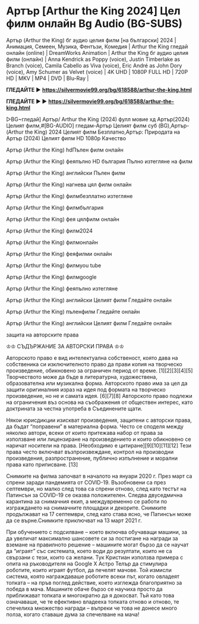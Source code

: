 # Артър [Arthur the King 2024] Цел филм онлайн Bg Audio (BG-SUBS)
Артър (Arthur the King) бг аудио целия филм [на български] 2024 | Анимация, Семеен, Музика, Фентъзи, Комедия | Arthur the King гледай онлайн (online) | DreamWorks Animation | Arthur the King бг аудио целия филм (онлайн) | Anna Kendrick as Poppy (voice), Justin Timberlake as Branch (voice), Camila Cabello as Viva (voice), Eric André as John Dory (voice), Amy Schumer as Velvet (voice) | 4K UHD | 1080P FULL HD | 720P HD | MKV | MP4 | DVD | Blu-Ray |

**ГЛЕДАЙТЕ ▶️** **https://silvermovie99.org/bg/618588/arthur-the-king.html**

**ГЛЕДАЙТЕ ▶️ ▶️** **https://silvermovie99.org/bg/618588/arthur-the-king.html**

▷BG~гледай] Артър/ Arthur the King (2024) фулл мовие хд Артър(2024) Целият филм,#[BG-AUDIO] гледам-Артър Целият филм суб (BG),Артър-(Arthur the King) 2024 Целият филм Безплатно,Артър: Природата на Артър (2024) Целият филм HD 1080p Качество

Артър (Arthur the King) hdПълен филм онлайн

Артър (Arthur the King) феяпълно HD българия Пълно изтегляне на филм

Артър (Arthur the King) английски Пълен филм

Артър (Arthur the King) нагнева цял филм онлайн

Артър (Arthur the King) филмбезплатно изтегляне

Артър (Arthur the King) филмбългария

Артър (Arthur the King) фея цялфилм онлайн

Артър (Arthur the King) филм2024

Артър (Arthur the King) филмонлайн

Артър (Arthur the King) феяфилми онлайн

Артър (Arthur the King) филмyou tube

Артър (Arthur the King) филмgoogle

Артър (Arthur the King) феяпълно изтегляне

Артър (Arthur the King) английски Целият филм Гледайте онлайн

Артър (Arthur the King) пъленфилм Гледайте онлайн

Артър (Arthur the King) английски Целият филм Гледайте онлайн

защита на авторските права

♔♔ СЪДЪРЖАНИЕ ЗА АВТОРСКИ ПРАВА ♔♔

Авторското право е вид интелектуална собственост, която дава на собственика си изключителното право да прави копия на творческо произведение, обикновено за ограничен период от време. [1][2][3][4][5] Творчеството може да бъде в литературна, художествена, образователна или музикална форма. Авторското право има за цел да защити оригиналния израз на идея под формата на творческо произведение, но не и самата идея. [6][7][8] Авторското право подлежи на ограничения въз основа на съображения от обществен интерес, като доктрината за честна употреба в Съединените щати.

Някои юрисдикции изискват произведения, защитени с авторски права, да бъдат “поправени” в материална форма. Често се споделя между няколко автори, всеки от които притежава набор от права за използване или лицензиране на произведението и които обикновено се наричат носители на права. [Необходимо е цитиране][9][10][11][12] Тези права често включват възпроизвеждане, контрол на производни произведения, разпространение, публично изпълнение и морални права като приписване. [13]

Снимките на филма започват в началото на януари 2020 г. През март са спрени заради пандемията от COVID-19. Възобновени са през септември, но малко след това са спрени отново, след като тестът на Патинсън за COVID-19 се оказва положителен. Следва двуседмична карантина за снимачния екип, а междувременно се работи по изграждането на снимачните площадки и декорите. Снимките продължават на 17 септември, след като става ясно, че Патинсън може да се върне.Снимките приключват на 13 март 2021 г.

При обучението с подсилване – което включва обучаващи машини, за да увеличат максимално шансовете си за постигане на награди за вземане на правилното решение – машините могат бързо да се научат да “играят” със системата, което води до резултати, които не са свързани с тези, които са желани. Тук Кристиан използва примера с опита на ръководителя на Google X Астро Телър да стимулира роботите, които играят футбол, да печелят мачове. Той измисли система, която награждаваше роботите всеки път, когато овладеят топката – на пръв поглед действие, което изглежда благоприятно за победа в мача. Машините обаче бързо се научиха просто да приближават топката и многократно да я докосват. Тъй като това означаваше, че те ефективно владееха топката отново и отново, те спечелиха множество награди – въпреки че това не донесе много полза, когато ставаше дума за спечелване на мача!
